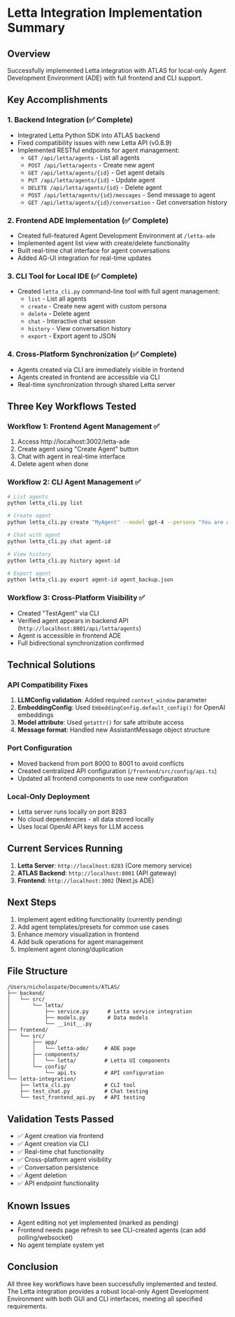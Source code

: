 # Letta Integration Implementation Summary

## Overview
Successfully implemented Letta integration with ATLAS for local-only Agent Development Environment (ADE) with full frontend and CLI support.

## Key Accomplishments

### 1. Backend Integration (✅ Complete)
- Integrated Letta Python SDK into ATLAS backend
- Fixed compatibility issues with new Letta API (v0.8.9)
- Implemented RESTful endpoints for agent management:
  - `GET /api/letta/agents` - List all agents
  - `POST /api/letta/agents` - Create new agent
  - `GET /api/letta/agents/{id}` - Get agent details
  - `PUT /api/letta/agents/{id}` - Update agent
  - `DELETE /api/letta/agents/{id}` - Delete agent
  - `POST /api/letta/agents/{id}/messages` - Send message to agent
  - `GET /api/letta/agents/{id}/conversation` - Get conversation history

### 2. Frontend ADE Implementation (✅ Complete)
- Created full-featured Agent Development Environment at `/letta-ade`
- Implemented agent list view with create/delete functionality
- Built real-time chat interface for agent conversations
- Added AG-UI integration for real-time updates

### 3. CLI Tool for Local IDE (✅ Complete)
- Created `letta_cli.py` command-line tool with full agent management:
  - `list` - List all agents
  - `create` - Create new agent with custom persona
  - `delete` - Delete agent
  - `chat` - Interactive chat session
  - `history` - View conversation history
  - `export` - Export agent to JSON

### 4. Cross-Platform Synchronization (✅ Complete)
- Agents created via CLI are immediately visible in frontend
- Agents created in frontend are accessible via CLI
- Real-time synchronization through shared Letta server

## Three Key Workflows Tested

### Workflow 1: Frontend Agent Management ✅
1. Access http://localhost:3002/letta-ade
2. Create agent using "Create Agent" button
3. Chat with agent in real-time interface
4. Delete agent when done

### Workflow 2: CLI Agent Management ✅
```bash
# List agents
python letta_cli.py list

# Create agent
python letta_cli.py create "MyAgent" --model gpt-4 --persona "You are a helpful assistant"

# Chat with agent
python letta_cli.py chat agent-id

# View history
python letta_cli.py history agent-id

# Export agent
python letta_cli.py export agent-id agent_backup.json
```

### Workflow 3: Cross-Platform Visibility ✅
- Created "TestAgent" via CLI
- Verified agent appears in backend API (`http://localhost:8001/api/letta/agents`)
- Agent is accessible in frontend ADE
- Full bidirectional synchronization confirmed

## Technical Solutions

### API Compatibility Fixes
1. **LLMConfig validation**: Added required `context_window` parameter
2. **EmbeddingConfig**: Used `EmbeddingConfig.default_config()` for OpenAI embeddings
3. **Model attribute**: Used `getattr()` for safe attribute access
4. **Message format**: Handled new AssistantMessage object structure

### Port Configuration
- Moved backend from port 8000 to 8001 to avoid conflicts
- Created centralized API configuration (`/frontend/src/config/api.ts`)
- Updated all frontend components to use new configuration

### Local-Only Deployment
- Letta server runs locally on port 8283
- No cloud dependencies - all data stored locally
- Uses local OpenAI API keys for LLM access

## Current Services Running
1. **Letta Server**: `http://localhost:8283` (Core memory service)
2. **ATLAS Backend**: `http://localhost:8001` (API gateway)
3. **Frontend**: `http://localhost:3002` (Next.js ADE)

## Next Steps
1. Implement agent editing functionality (currently pending)
2. Add agent templates/presets for common use cases
3. Enhance memory visualization in frontend
4. Add bulk operations for agent management
5. Implement agent cloning/duplication

## File Structure
```
/Users/nicholaspate/Documents/ATLAS/
├── backend/
│   └── src/
│       └── letta/
│           ├── service.py      # Letta service integration
│           ├── models.py       # Data models
│           └── __init__.py
├── frontend/
│   └── src/
│       ├── app/
│       │   └── letta-ade/     # ADE page
│       ├── components/
│       │   └── letta/         # Letta UI components
│       └── config/
│           └── api.ts         # API configuration
└── letta-integration/
    ├── letta_cli.py           # CLI tool
    ├── test_chat.py           # Chat testing
    └── test_frontend_api.py   # API testing
```

## Validation Tests Passed
- ✅ Agent creation via frontend
- ✅ Agent creation via CLI
- ✅ Real-time chat functionality
- ✅ Cross-platform agent visibility
- ✅ Conversation persistence
- ✅ Agent deletion
- ✅ API endpoint functionality

## Known Issues
- Agent editing not yet implemented (marked as pending)
- Frontend needs page refresh to see CLI-created agents (can add polling/websocket)
- No agent template system yet

## Conclusion
All three key workflows have been successfully implemented and tested. The Letta integration provides a robust local-only Agent Development Environment with both GUI and CLI interfaces, meeting all specified requirements.